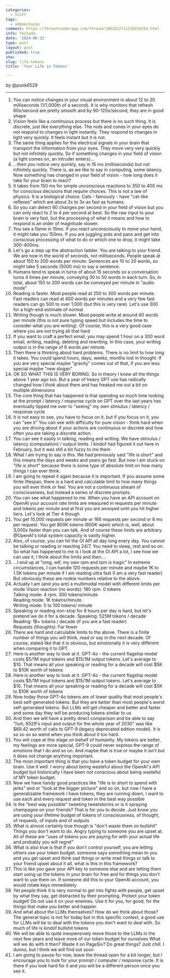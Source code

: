 ```yaml
---
categories:
  - Stuff
tags:
  - admoestação
comment: https://threadreaderapp.com/thread/1803522711236256254.html
info: fechado.
date: '2024-06-22'
type: post
layout: post
published: true
sha: 
slug: life-tokens
title: 'Your Life in Tokens'

---
```


by @punk6529

***

1. You can notice changes in your visual environment in about 12 to 20 milliseconds (1/1,000th of a second).
It is why monitors that refresh 60x/second are pretty smooth and by 90-120x/second, they are in good shape
2. Vision feels like a continuous process but there is no such thing. It is discrete, just like everything else.
The rods and cones in your eyes do not respond to changes in light instantly. They respond to changes in light very quickly.
It feels instant but it is not.
3. The same thing applies for the electrical signals in your brain that transport the information from your eyes.
They move very very quickly but not infinitely quickly.
So if something changes in your field of vision (a light comes on, an intruder enters)...
4. ...then you notice very quickly, say in 15 ms (milliseconds) but not infinitely quickly. There is, as we like to say in computing, some latency.
Now something has changed in your field of vision - how long does it take for your brain to react?
5. It takes from 150 ms for simple unconscious reactions to 350 to 400 ms for conscious decisions that require choices.
This is not a law of physics. It is a biological choice.
Cats - famously - have "cat-like reflexes" which are about 2x to 3x as fast as humans.
6. So you can detect 60 changes per second in your field of vision but you can only react to 2 to 4 per second at best.
So the raw input to your brain is very fast, but the processing of what it means and how to respond is an order of magnitude slower.
7. You see a flame in 15ms.
If you react unconsciously to move your hand, it might take you 150ms.
If you are juggling pots and pans and get into conscious processing of what to do or which one to drop, it might take 300-400ms.
8. Let's go a step up the abstraction ladder. You are talking to your friend.
We are now in the world of seconds, not milliseconds.
People speak at about 150 to 200 words per minute.
Sentences are 10 to 20 words, so might take 5 seconds (5000 ms) to say a sentence.
9. Humans tend to speak in turns of about 15 seconds so a conversation turns 4 times per minute, conveying 30 to 50 words in each turn.
So, in total, about 150 to 200 words can be conveyed per minute in "audio mode"
10. Reading is faster.
Most people read at 250 to 300 words per minute. Fast readers can read at 400 words per minutes and a very few fast readers can go 500 to over 1,000 (but this is very rare).
Let's use 300 for a high-end estimate of normal
11. Writing though is much slower.
Most people write at around 40 words per minute (this is not pure typing speed but includes the time to consider what you are writing).
Of course, this is a very good case where you are not trying all that hard
12. If you want to craft a perfect email, you may spend 1 hour on a 300 word email, writing, reading, deleting and rewriting.
In this case, your writing output is in the range of 6 words per minute.
13. Then there is thinking about hard problems.
There is no limit to how long it takes.
You could spend hours, days, weeks, months lost in thought.
If you are very special maybe "gravity" comes out of that, if you are less special maybe "new slogan"
14. OK SO WHAT THIS IS VERY BORING.
So in theory I knew all the things above 1 year ago too.
But a year of heavy GPT use has radically changed how I think about them and has freaked me out a bit on multiple dimensions
15. The core thing that has happened is that spending so much time looking at the prompt / latency / response cycle on GPT over the last years has eventually tipped me over to "seeing" my own stimulus / latency / response cycle
16. It is not easy to see, you have to focus on it, but if you focus on it, you can "see it"
You can see with difficulty for pure vision - think hard when you are driving about if your actions are continuous or discrete and how often you are taking a discrete action.
17. You can see it easily in talking, reading and writing.
We have stimulus / latency (computation) / output limits.
I kindof had figured it out here in February, but it was still a bit fuzzy to me them
18. What I am trying to say is this. We had previously said "life is short" and this means the days and weeks and years go fast.
But now I am stuck on "life is short" because there is some type of absolute limit on how many things I can ever think.
19. I am going to repeat it again because it is important.
If you assume some finite lifespan, there is a hard and calculable limit to how many things you will ever think or feel.
You are not a continuous stream of consciousness, but instead a series of discrete prompts.
20. You can see what happened to me.
When you have an API account on OpenAI your account rate limits are measured in requests per minute and tokens per minute and at first you are annoyed until you hit higher tiers.
Let's look at Tier 4 though
21. You get 10,000 requests per minute or 166 requests per second or 6 ms per request.
You get 800K tokens (600K wpm) which is, well, about 3,000x faster than you can talk.
And of course these limits are arbitrary.
@OpenAI's total system capacity is vastly higher.
22. Also, of course, you can hit the OI API all day long every day. You cannot be talking or reading or reacting 24/7. You need to sleep, rest and so on.
So what has happened to me is I look at the OI API a lot, I see how we can use it, I think about the limits and then....
23. ...I end up at "omg, wtf, my own rpm and tpm is tragic"
In extreme circumstances, I can handle 120 requests per minute and maybe 1K to 1.5K tokens per minute if I am reading ultra fast (I am a very fast reader)
But obviously these are rookie numbers relative to the above.
24. Actually I am (and you are) a multimodal model with different limits per mode
Vision reaction (no words): 180 rpm. 0 tokens  
Talking mode: 4 rpm. 300 tokens/minute  
Reading mode: 1K tokens/minute.  
Writing mode: 5 to 100 tokens/ minute
25. Speaking or reading non-stop for 8 hours per day is hard, but let's pretend we do it for a decade.
Speaking: 525M tokens / decade  
Reading: 1B+ tokens / decade (if you are a fast reader)  
Requests (thoughts): Far fewer
26. There are hard and calculable limits to the above.
There is a finite number of things you will think, read or say in the next decade.
Of course, stated like that it is obvious, but emotionally it is very different when comparing it to GPT.
27. Here is another way to look at it.
GPT-4o - the current flagship model costs $5/1M input tokens and $15/1M output tokens. Let's average to $10.
That means all your speaking or reading for a decade will cost $5K to $10K worth of tokens
27. Here is another way to look at it.
GPT-4o - the current flagship model costs $5/1M input tokens and $15/1M output tokens. Let's average to $10.
That means all your speaking or reading for a decade will cost $5K to $10K worth of tokens
28. Now today those GPT-4o tokens are of lower quality that most people's best self-generated tokens.
But they are better than most people's worst self-generated tokens.
But LLMs will get cheaper and better and faster and some day they will be producing tokens similar to us
29. And then we will have a pretty direct comparison and be able to say "huh, 6529's input and output for the whole year of 2030" was like $69.42 worth of calls to GPT-9 (legacy deprecated edition model).
It is so so so so weird when you think about it too hard.
30. You will cope at this stage on behalf of humanity.
My tokens are better, my feelings are more special, GPT-9 could never express the range of emotions that I do and so on.
And maybe that is true or maybe it isn't but it does not change anything important.
31. The most important thing is that you have a token budget for your own brain. Use it well.
I worry about being wasteful about the OpenAI's API budget but historically I have been not conscious about being wasteful of MY token budget.
32. Now we have handy good practices like "life is to short to spend with jerks" and or "look at the bigger picture" and so on, but now I have a generalizable framework
I have tokens, they are running down, I want to use each and every request and token in the best way possible
33. Is the "best way possible" tweeting tweetstorms or is it spraying champagne on your friends?
That is for you to decide. Just know you are using your lifetime budget of tokens of consciousness, of thought, of requests, of inputs and of outputs
34. What is almost certainly true though is "don't waste them on bullshit"
Things you don't want to do. Angry typing to someone you are upset at.
All of these are "uses of tokens you are paying for with your actual life and probably you will regret"
35. What is also true is that if you don't control yourself, you are letting others use your token budget.
someone says something mean to you and you get upset and think sad things or write mad things or talk to your friend upset about it all.
what is this in this framework?
36. This is like you gave your API key to someone else and are letting them start using up the tokens in your brain for free and for things you don't want to use them on.
If someone did this to your OpenAI account, you would rotate keys immediately
37. Yet people think it is very normal to get into fights with people, get upset by what they say, get distracted by their prompting.
Protect your token budget!
Do not use it on your enemies. Use it for you, for good, for the things that make you better and happier.
38. And what about the LLMs themselves? How do we think about those?
The general topic is not for today but in this specific context, a good use for LLMs will be to deal with the tokens you don't want to deal with.
So much of life is kindof bullshit tokens
39. We will be able to quite inexpensively move those to the LLMs in the next few years and leave more of our token budget for ourselves
What will we do with it then? Waste it on PageSix? Do great things? Just chill.
I dunno, but I think we will find out soon
40. I am going to pause for now, leave the thread open for a bit longer, but I encourage you to look for your prompt / computer / response cycle.
It is there if you look hard for it and you will be a different person once you see it.
